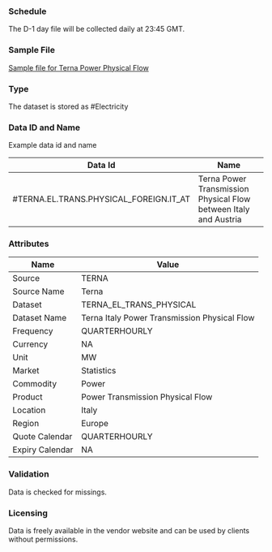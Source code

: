 ### Schedule

The D-1 day file will be collected daily at 23:45 GMT.

### Sample File

[Sample file for Terna Power Physical Flow](pathname:///Export-DownloadCenterFile-20250807-125513.xlsx)

### Type

The dataset is stored as #Electricity

### Data ID and Name

Example data id and name

|**Data Id**|**Name**|
|-|-|
|#TERNA.EL.TRANS.PHYSICAL_FOREIGN.IT_AT|Terna Power Transmission Physical Flow between Italy and Austria|

### Attributes

|Name|Value|
|-|-|
|Source|TERNA|
|Source Name|Terna|
|Dataset|TERNA_EL_TRANS_PHYSICAL|
|Dataset Name|Terna Italy Power Transmission Physical Flow |
|Frequency|QUARTERHOURLY|
|Currency|NA|
|Unit|MW|
|Market|Statistics|
|Commodity|Power|
|Product|Power Transmission Physical Flow|
|Location|Italy|
|Region|Europe|
|Quote Calendar|QUARTERHOURLY|
|Expiry Calendar|NA|

### Validation

Data is checked for missings. 

### Licensing

Data is freely available in the vendor website and can be used by clients without permissions.